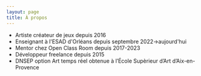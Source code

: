 ```yaml
---
layout: page
title: À propos
---
```


- Artiste créateur de jeux depuis 2016
- Enseignant à l'ESAD d'Orléans depuis septembre 2022->aujourd'hui
- Mentor chez Open Class Room depuis 2017-2023
- Développeur freelance depuis 2015
- DNSEP option Art temps réel obtenue à l’École Supèrieur d’Art d’Aix-en-Provence